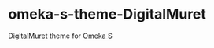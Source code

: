 # omeka-s-theme-DigitalMuret
 [DigitalMuret](https://digitalmuret.inha.fr/) theme for [Omeka S](https://omeka.org/s/)
